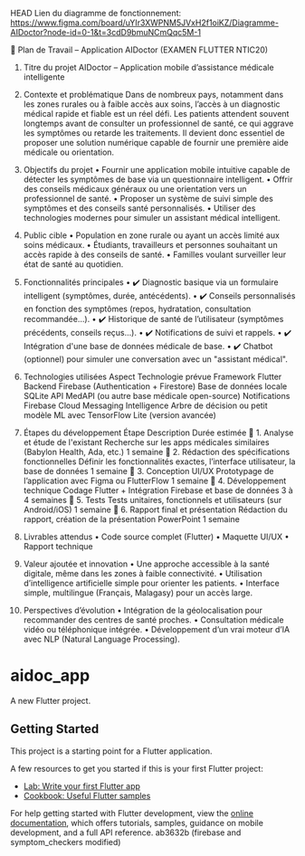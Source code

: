 HEAD
﻿Lien du diagramme de fonctionnement:  
https://www.figma.com/board/uYIr3XWPNM5JVxH2f1oiKZ/Diagramme-AIDoctor?node-id=0-1&t=3cdD9bmuNCmQqc5M-1

📘 Plan de Travail – Application AIDoctor (EXAMEN FLUTTER NTIC20)
1. Titre du projet
AIDoctor – Application mobile d’assistance médicale intelligente

2. Contexte et problématique
Dans de nombreux pays, notamment dans les zones rurales ou à faible accès aux soins, l’accès à un diagnostic médical rapide et fiable est un réel défi. Les patients attendent souvent longtemps avant de consulter un professionnel de santé, ce qui aggrave les symptômes ou retarde les traitements. Il devient donc essentiel de proposer une solution numérique capable de fournir une première aide médicale ou orientation.

3. Objectifs du projet
    • Fournir une application mobile intuitive capable de détecter les symptômes de base via un questionnaire intelligent.
    • Offrir des conseils médicaux généraux ou une orientation vers un professionnel de santé.
    • Proposer un système de suivi simple des symptômes et des conseils santé personnalisés.
    • Utiliser des technologies modernes pour simuler un assistant médical intelligent.

4. Public cible
    • Population en zone rurale ou ayant un accès limité aux soins médicaux.
    • Étudiants, travailleurs et personnes souhaitant un accès rapide à des conseils de santé.
    • Familles voulant surveiller leur état de santé au quotidien.

5. Fonctionnalités principales
    • ✔️ Diagnostic basique via un formulaire intelligent (symptômes, durée, antécédents).
    • ✔️ Conseils personnalisés en fonction des symptômes (repos, hydratation, consultation recommandée…).
    • ✔️ Historique de santé de l’utilisateur (symptômes précédents, conseils reçus…).
    • ✔️ Notifications de suivi et rappels.
    • ✔️ Intégration d'une base de données médicale de base.
    • ✔️ Chatbot (optionnel) pour simuler une conversation avec un "assistant médical".

6. Technologies utilisées
Aspect
Technologie prévue
Framework
Flutter
Backend
Firebase (Authentication + Firestore)
Base de données locale
SQLite
API
MedAPI (ou autre base médicale open-source)
Notifications
Firebase Cloud Messaging
Intelligence
Arbre de décision ou petit modèle ML avec TensorFlow Lite (version avancée)

7. Étapes du développement
Étape
Description
Durée estimée
📌 1. Analyse et étude de l'existant
Recherche sur les apps médicales similaires (Babylon Health, Ada, etc.)
1 semaine
📌 2. Rédaction des spécifications fonctionnelles
Définir les fonctionnalités exactes, l’interface utilisateur, la base de données
1 semaine
📌 3. Conception UI/UX
Prototypage de l’application avec Figma ou FlutterFlow
1 semaine
📌 4. Développement technique
Codage Flutter + Intégration Firebase et base de données
3 à 4 semaines
📌 5. Tests
Tests unitaires, fonctionnels et utilisateurs (sur Android/iOS)
1 semaine
📌 6. Rapport final et présentation
Rédaction du rapport, création de la présentation PowerPoint
1 semaine

8. Livrables attendus
    • Code source complet (Flutter)
    • Maquette UI/UX
    • Rapport technique

9. Valeur ajoutée et innovation
    • Une approche accessible à la santé digitale, même dans les zones à faible connectivité.
    • Utilisation d’intelligence artificielle simple pour orienter les patients.
    • Interface simple, multilingue (Français, Malagasy) pour un accès large.

10. Perspectives d’évolution
    • Intégration de la géolocalisation pour recommander des centres de santé proches.
    • Consultation médicale vidéo ou téléphonique intégrée.
    • Développement d’un vrai moteur d’IA avec NLP (Natural Language Processing).


# aidoc_app

A new Flutter project.

## Getting Started

This project is a starting point for a Flutter application.

A few resources to get you started if this is your first Flutter project:

- [Lab: Write your first Flutter app](https://docs.flutter.dev/get-started/codelab)
- [Cookbook: Useful Flutter samples](https://docs.flutter.dev/cookbook)

For help getting started with Flutter development, view the
[online documentation](https://docs.flutter.dev/), which offers tutorials,
samples, guidance on mobile development, and a full API reference.
ab3632b (firebase and symptom_checkers modified)
